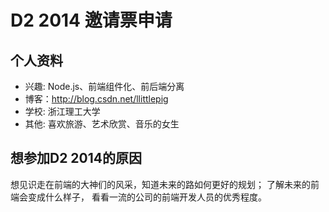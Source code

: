 # D2 2014 邀请票申请

## 个人资料

- 兴趣: Node.js、前端组件化、前后端分离
- 博客：http://blog.csdn.net/llittlepig
- 学校: 浙江理工大学
- 其他: 喜欢旅游、艺术欣赏、音乐的女生

## 想参加D2 2014的原因

想见识走在前端的大神们的风采，知道未来的路如何更好的规划；
了解未来的前端会变成什么样子，
看看一流的公司的前端开发人员的优秀程度。
